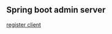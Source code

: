## Spring boot admin server
[register client](http://codecentric.github.io/spring-boot-admin/2.1.3/#register-client-applications)
